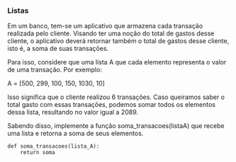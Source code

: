 ### Listas

Em um banco, tem-se um aplicativo que armazena cada transação realizada pelo cliente. Visando ter uma noção do total de gastos desse cliente, o aplicativo deverá retornar também o total de gastos desse cliente, isto é, a soma de suas transações.

Para isso, considere que uma lista A que cada elemento representa o valor de uma transação. Por exemplo:

A = [500, 299, 100, 150, 1030, 10]

Isso significa que o cliente realizou 6 transações. Caso queiramos saber o total gasto com essas transações, podemos somar todos os elementos dessa lista, resultando no valor igual a 2089.

Sabendo disso, implemente a função soma_transacoes(listaA) que recebe uma lista e retorna a soma de seus elementos.

```
def soma_transacoes(lista_A):
    return soma
```